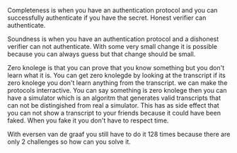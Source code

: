 Completeness is when you have an authentication protocol and you can successfully authenticate if you have the secret. Honest verifier can authenticate. 

Soundness is when you have an authentication protocol and a dishonest verifier can not authenticate. With some very small change it is possible because you can always guess but that change should be small. 

Zero knolege is that you can prove that you know something but you don't learn what it is. You can get zero knolegde by looking at the transcript if its zero knolege you don't learn anything from the transcript. we can make the protocols interractive. You can say something is zero knolege then you can have a simulator which is an algoritm that generates valid transcripts that can not be distingished from real a simulator. This has as side effect that you can not show a transcript to your friends because it could have been faked. When you fake it you don't have to respect time.

With eversen van de graaf you still have to do it 128 times because there are only 2 challenges so how can you solve it.

